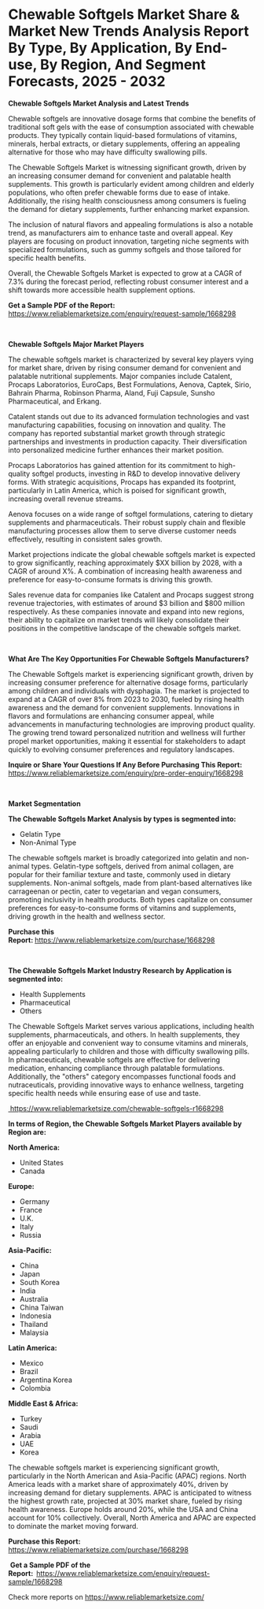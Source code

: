 <p><h1>Chewable Softgels Market Share & Market New Trends Analysis Report By Type, By Application, By End-use, By Region, And Segment Forecasts, 2025 - 2032</h1></p><p><strong>Chewable Softgels Market Analysis and Latest Trends</strong></p>
<p><p>Chewable softgels are innovative dosage forms that combine the benefits of traditional soft gels with the ease of consumption associated with chewable products. They typically contain liquid-based formulations of vitamins, minerals, herbal extracts, or dietary supplements, offering an appealing alternative for those who may have difficulty swallowing pills. </p><p>The Chewable Softgels Market is witnessing significant growth, driven by an increasing consumer demand for convenient and palatable health supplements. This growth is particularly evident among children and elderly populations, who often prefer chewable forms due to ease of intake. Additionally, the rising health consciousness among consumers is fueling the demand for dietary supplements, further enhancing market expansion. </p><p>The inclusion of natural flavors and appealing formulations is also a notable trend, as manufacturers aim to enhance taste and overall appeal. Key players are focusing on product innovation, targeting niche segments with specialized formulations, such as gummy softgels and those tailored for specific health benefits. </p><p>Overall, the Chewable Softgels Market is expected to grow at a CAGR of 7.3% during the forecast period, reflecting robust consumer interest and a shift towards more accessible health supplement options.</p></p>
<p><strong>Get a Sample PDF of the Report:&nbsp;</strong> <a href="https://www.reliablemarketsize.com/enquiry/request-sample/1668298?utm_campaign=2626&utm_medium=2&utm_source=Github&utm_content=ia&utm_term=06032025&utm_id=chewable-softgels">https://www.reliablemarketsize.com/enquiry/request-sample/1668298</a></p>
<p>&nbsp;</p>
<p><strong>Chewable Softgels Major Market Players</strong></p>
<p><p>The chewable softgels market is characterized by several key players vying for market share, driven by rising consumer demand for convenient and palatable nutritional supplements. Major companies include Catalent, Procaps Laboratorios, EuroCaps, Best Formulations, Aenova, Captek, Sirio, Bahrain Pharma, Robinson Pharma, Aland, Fuji Capsule, Sunsho Pharmaceutical, and Erkang.</p><p>Catalent stands out due to its advanced formulation technologies and vast manufacturing capabilities, focusing on innovation and quality. The company has reported substantial market growth through strategic partnerships and investments in production capacity. Their diversification into personalized medicine further enhances their market position.</p><p>Procaps Laboratorios has gained attention for its commitment to high-quality softgel products, investing in R&D to develop innovative delivery forms. With strategic acquisitions, Procaps has expanded its footprint, particularly in Latin America, which is poised for significant growth, increasing overall revenue streams.</p><p>Aenova focuses on a wide range of softgel formulations, catering to dietary supplements and pharmaceuticals. Their robust supply chain and flexible manufacturing processes allow them to serve diverse customer needs effectively, resulting in consistent sales growth.</p><p>Market projections indicate the global chewable softgels market is expected to grow significantly, reaching approximately $XX billion by 2028, with a CAGR of around X%. A combination of increasing health awareness and preference for easy-to-consume formats is driving this growth.</p><p>Sales revenue data for companies like Catalent and Procaps suggest strong revenue trajectories, with estimates of around $3 billion and $800 million respectively. As these companies innovate and expand into new regions, their ability to capitalize on market trends will likely consolidate their positions in the competitive landscape of the chewable softgels market.</p></p>
<p>&nbsp;</p>
<p><strong>What Are The Key Opportunities For Chewable Softgels Manufacturers?</strong></p>
<p><p>The Chewable Softgels market is experiencing significant growth, driven by increasing consumer preference for alternative dosage forms, particularly among children and individuals with dysphagia. The market is projected to expand at a CAGR of over 8% from 2023 to 2030, fueled by rising health awareness and the demand for convenient supplements. Innovations in flavors and formulations are enhancing consumer appeal, while advancements in manufacturing technologies are improving product quality. The growing trend toward personalized nutrition and wellness will further propel market opportunities, making it essential for stakeholders to adapt quickly to evolving consumer preferences and regulatory landscapes.</p></p>
<p><strong>Inquire or Share Your Questions If Any Before Purchasing This Report:</strong> <a href="https://www.reliablemarketsize.com/enquiry/pre-order-enquiry/1668298?utm_campaign=2626&utm_medium=2&utm_source=Github&utm_content=ia&utm_term=06032025&utm_id=chewable-softgels">https://www.reliablemarketsize.com/enquiry/pre-order-enquiry/1668298</a></p>
<p>&nbsp;</p>
<p><strong>Market Segmentation</strong></p>
<p><strong>The Chewable Softgels Market Analysis by types is segmented into:</strong></p>
<p><ul><li>Gelatin Type</li><li>Non-Animal Type</li></ul></p>
<p><p>The chewable softgels market is broadly categorized into gelatin and non-animal types. Gelatin-type softgels, derived from animal collagen, are popular for their familiar texture and taste, commonly used in dietary supplements. Non-animal softgels, made from plant-based alternatives like carrageenan or pectin, cater to vegetarian and vegan consumers, promoting inclusivity in health products. Both types capitalize on consumer preferences for easy-to-consume forms of vitamins and supplements, driving growth in the health and wellness sector.</p></p>
<p><strong>Purchase this Report:&nbsp;</strong><a href="https://www.reliablemarketsize.com/purchase/1668298?utm_campaign=2626&utm_medium=2&utm_source=Github&utm_content=ia&utm_term=06032025&utm_id=chewable-softgels">https://www.reliablemarketsize.com/purchase/1668298</a></p>
<p>&nbsp;</p>
<p><strong>The Chewable Softgels Market Industry Research by Application is segmented into:</strong></p>
<p><ul><li>Health Supplements</li><li>Pharmaceutical</li><li>Others</li></ul></p>
<p><p>The Chewable Softgels Market serves various applications, including health supplements, pharmaceuticals, and others. In health supplements, they offer an enjoyable and convenient way to consume vitamins and minerals, appealing particularly to children and those with difficulty swallowing pills. In pharmaceuticals, chewable softgels are effective for delivering medication, enhancing compliance through palatable formulations. Additionally, the "others" category encompasses functional foods and nutraceuticals, providing innovative ways to enhance wellness, targeting specific health needs while ensuring ease of use and taste.</p></p>
<p><a href="https://www.reliablemarketsize.com/chewable-softgels-r1668298?utm_campaign=2626&utm_medium=2&utm_source=Github&utm_content=ia&utm_term=06032025&utm_id=chewable-softgels">&nbsp;https://www.reliablemarketsize.com/chewable-softgels-r1668298</a></p>
<p><strong>In terms of Region, the Chewable Softgels Market Players available by Region are:</strong></p>
<p>
    <p> <strong> North America: </strong>
        <ul>
            <li>United States</li>
            <li>Canada</li>
        </ul>
        </p> 
    <p> <strong> Europe: </strong>
        <ul>
            <li>Germany</li>
            <li>France</li>
            <li>U.K.</li>
            <li>Italy</li>
            <li>Russia</li>
        </ul>
        </p> 
    <p> <strong> Asia-Pacific: </strong>
        <ul>
            <li>China</li>
            <li>Japan</li>
            <li>South Korea</li>
            <li>India</li>
            <li>Australia</li>
            <li>China Taiwan</li>
            <li>Indonesia</li>
            <li>Thailand</li>
            <li>Malaysia</li>
        </ul>
        </p> 
    <p> <strong> Latin America: </strong>
        <ul>
            <li>Mexico</li>
            <li>Brazil</li>
            <li>Argentina Korea</li>
            <li>Colombia</li>
        </ul>
        </p> 
    <p> <strong> Middle East & Africa: </strong>
        <ul>
            <li>Turkey</li>
            <li>Saudi</li>
            <li>Arabia</li>
            <li>UAE</li>
            <li>Korea</li>
        </ul>
    </p>
    </p>
<p><p>The chewable softgels market is experiencing significant growth, particularly in the North American and Asia-Pacific (APAC) regions. North America leads with a market share of approximately 40%, driven by increasing demand for dietary supplements. APAC is anticipated to witness the highest growth rate, projected at 30% market share, fueled by rising health awareness. Europe holds around 20%, while the USA and China account for 10% collectively. Overall, North America and APAC are expected to dominate the market moving forward.</p></p>
<p><strong>Purchase this Report: </strong><a href="https://www.reliablemarketsize.com/purchase/1668298?utm_campaign=2626&utm_medium=2&utm_source=Github&utm_content=ia&utm_term=06032025&utm_id=chewable-softgels">https://www.reliablemarketsize.com/purchase/1668298</a></p>
<p>&nbsp;<strong>Get a Sample PDF of the Report:&nbsp;&nbsp;</strong><a href="https://www.reliablemarketsize.com/enquiry/request-sample/1668298?utm_campaign=2626&utm_medium=2&utm_source=Github&utm_content=ia&utm_term=06032025&utm_id=chewable-softgels">https://www.reliablemarketsize.com/enquiry/request-sample/1668298</a></p>
<p><strong></strong></p>
<p>Check more reports on <a href="https://www.reliablemarketsize.com/?utm_campaign=2626&utm_medium=2&utm_source=Github&utm_content=ia&utm_term=06032025&utm_id=chewable-softgels">https://www.reliablemarketsize.com/</a></p>
